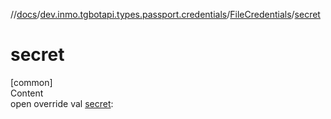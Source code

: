 //[docs](../../../index.md)/[dev.inmo.tgbotapi.types.passport.credentials](../index.md)/[FileCredentials](index.md)/[secret](secret.md)



# secret  
[common]  
Content  
open override val [secret](secret.md):   



